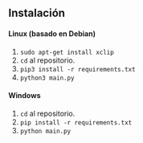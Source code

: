 ## Instalación

#### Linux (basado en Debian)
1. `sudo apt-get install xclip`
2. `cd` al repositorio.
3. `pip3 install -r requirements.txt`
4. `python3 main.py`


#### Windows
1. `cd` al repositorio.
2. `pip install -r requirements.txt`
3. `python main.py`
